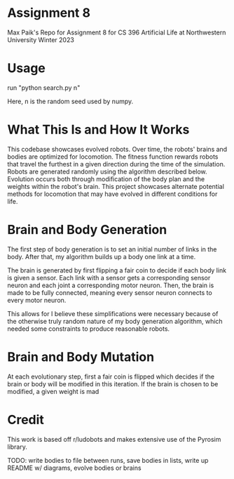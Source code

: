 # Assignment 8
Max Paik's  Repo for Assignment 8 for CS 396 Artificial Life at Northwestern University Winter 2023

# Usage

run "python search.py n" 

Here, n is the random seed used by numpy.

# What This Is and How It Works

This codebase showcases evolved robots. Over time, the robots' brains and bodies are optimized for locomotion.
The fitness function rewards robots that travel the furthest in a given direction during the time of the simulation.
Robots are generated randomly using the algorithm described below. 
Evolution occurs both through modification of the body plan and the weights within the robot's brain.
This project showcases alternate potential methods for locomotion that may have evolved in different conditions for life.

# Brain and Body Generation

The first step of body generation is to set an initial number of links in the body. 
After that, my algorithm builds up a body one link at a time. 

The brain is generated by first flipping a fair coin to decide if each body link is given a sensor. 
Each link with a sensor gets a corresponding sensor neuron and each joint a corresponding motor neuron.
Then, the brain is made to be fully connected, meaning every sensor neuron connects to every motor neuron.

This allows for 
I believe these simplifications were necessary because of the otherwise truly random nature of my body generation algorithm, which needed some constraints to produce reasonable robots.

# Brain and Body Mutation

At each evolutionary step, first a fair coin is flipped which decides if the brain or body will be modified in this iteration.
If the brain is chosen to be modified, a given weight is mad

# Credit

This work is based off r/ludobots and makes extensive use of the Pyrosim library. 


TODO: write bodies to file between runs, save bodies in lists, write up README w/ diagrams, evolve bodies or brains